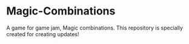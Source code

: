 # Magic-Combinations
A game for game jam, Magic combinations. This repository is specially created for creating updates!
